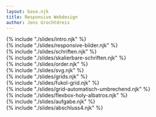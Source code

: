 ```yaml
---
layout: base.njk
title: Responsive Webdesign
author: Jens Grochtdreis
---
```


<section>
    {% include "./slides/intro.njk" %}
</section>

<section>
    {% include "./slides/responsive-bilder.njk" %}
</section>

<section>
    {% include "./slides/schriften.njk" %}
</section>

<section>
    {% include "./slides/skalierbare-schriften.njk" %}
</section>

<section>
    {% include "./slides/order.njk" %}
</section>

<section>
    {% include "./slides/svg.njk" %}
</section>

<section>
    {% include "./slides/grids.njk" %}
</section>

<section>
    {% include "./slides/fukol-grid.njk" %}
</section>

<section>
    {% include "./slides/grid-automatisch-umbrechend.njk" %}
</section>

<section>
    {% include "./slides/flexbox-holy-albatros.njk" %}
</section>

<section>
    {% include "./slides/aufgabe.njk" %}
</section>

<section>
    {% include "./slides/abschluss4.njk" %}
</section>
